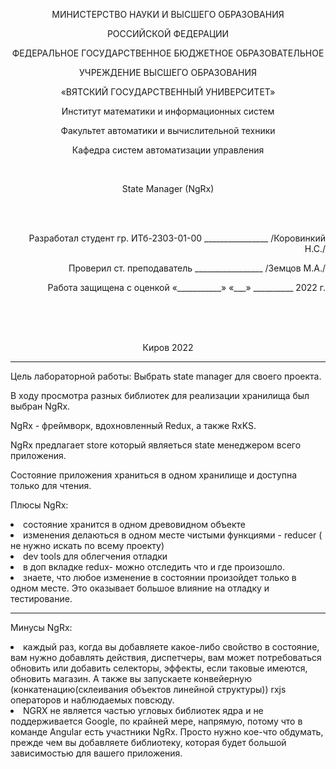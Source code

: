 <p align=center>МИНИСТЕРСТВО НАУКИ И ВЫСШЕГО ОБРАЗОВАНИЯ
<p align=center>РОССИЙСКОЙ ФЕДЕРАЦИИ
<p align=center>ФЕДЕРАЛЬНОЕ ГОСУДАРСТВЕННОЕ БЮДЖЕТНОЕ ОБРАЗОВАТЕЛЬНОЕ
<p align=center>УЧРЕЖДЕНИЕ ВЫСШЕГО ОБРАЗОВАНИЯ
<p align=center>«ВЯТСКИЙ ГОСУДАРСТВЕННЫЙ УНИВЕРСИТЕТ»
<p align=center>Институт математики и информационных систем
<p align=center>Факультет автоматики и вычислительной техники
<p align=center>Кафедра систем автоматизации управления
<p><br>


<p align=center>State Manager (NgRx)
<p><br><br>
<p align=right>Разработал студент гр. ИТб-2303-01-00 ________________ /Коровинкий Н.С./
<p align=right>Проверил ст. преподаватель _________________ /Земцов М.А./
<p align=right>Работа защищена с оценкой	«___________» «___» __________ 2022 г.
<p><br><br><br>
<p align=center>Киров 2022  

  ---

<p> Цель лабораторной работы: Выбрать state manager для своего проекта.

<p> В ходу просмотра разных библиотек для реализации хранилища был выбран NgRx.
<p> NgRx - фреймворк, вдохновленный Redux, а также RxKS.
<p>NgRx предлагает store который являеться state менеджером всего приложения.

<p>Состояние приложения храниться в одном хранилище и доступна только для чтения.
<p> Плюсы NgRx:
<p>
<li>состояние хранится в одном древовидном объекте 
<li>изменения делаються в одном месте чистыми функциями - reducer ( не нужно искать по всему проекту)
<li>dev tools для облегчения отладки
<li>в доп вкладке redux- можно отследить что и где произошло. 
<li>знаете, что любое изменение в состоянии произойдет только в одном месте. Это оказывает большое влияние на отладку и тестирование.

  ---

<p> Минусы NgRx:
<li>каждый раз, когда вы добавляете какое-либо свойство в состояние, вам нужно добавлять действия, диспетчеры, вам может потребоваться обновить или добавить селекторы, эффекты, если таковые имеются, обновить магазин. А также вы запускаете конвейерную (конкатенацию(склеивания объектов линейной структуры)) rxjs операторов и наблюдаемых повсюду.
<li>NGRX не является частью угловых библиотек ядра и не поддерживается Google, по крайней мере, напрямую, потому что в команде Angular есть участники NgRx. Просто нужно кое-что обдумать, прежде чем вы добавляете библиотеку, которая будет большой зависимостью для вашего приложения.
